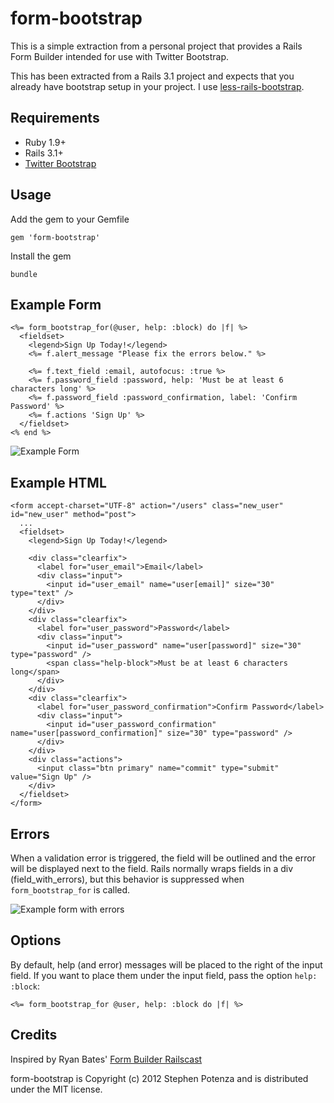 form-bootstrap
==============

This is a simple extraction from a personal project that provides
a Rails Form Builder intended for use with Twitter Bootstrap.

This has been extracted from a Rails 3.1 project and expects that you
already have bootstrap setup in your project. I use
[less-rails-bootstrap](https://github.com/metaskills/less-rails-bootstrap).


Requirements
------------

* Ruby 1.9+
* Rails 3.1+
* [Twitter Bootstrap](http://twitter.github.com/bootstrap/)


Usage
-----

Add the gem to your Gemfile

    gem 'form-bootstrap'

Install the gem

    bundle


Example Form
------------

    <%= form_bootstrap_for(@user, help: :block) do |f| %>
      <fieldset>
        <legend>Sign Up Today!</legend>
        <%= f.alert_message "Please fix the errors below." %>

        <%= f.text_field :email, autofocus: :true %>
        <%= f.password_field :password, help: 'Must be at least 6 characters long' %>
        <%= f.password_field :password_confirmation, label: 'Confirm Password' %>
        <%= f.actions 'Sign Up' %>
      </fieldset>
    <% end %>

![Example Form](https://github.com/potenza/form-bootstrap/raw/master/assets/example_form.png)


Example HTML
------------

    <form accept-charset="UTF-8" action="/users" class="new_user" id="new_user" method="post">
      ...
      <fieldset>
        <legend>Sign Up Today!</legend>

        <div class="clearfix">
          <label for="user_email">Email</label>
          <div class="input">
            <input id="user_email" name="user[email]" size="30" type="text" />
          </div>
        </div>
        <div class="clearfix">
          <label for="user_password">Password</label>
          <div class="input">
            <input id="user_password" name="user[password]" size="30" type="password" />
            <span class="help-block">Must be at least 6 characters long</span>
          </div>
        </div>
        <div class="clearfix">
          <label for="user_password_confirmation">Confirm Password</label>
          <div class="input">
            <input id="user_password_confirmation" name="user[password_confirmation]" size="30" type="password" />
          </div>
        </div>
        <div class="actions">
          <input class="btn primary" name="commit" type="submit" value="Sign Up" />
        </div>
      </fieldset>
    </form>


Errors
------

When a validation error is triggered, the field will be outlined and the
error will be displayed next to the field. Rails normally wraps fields
in a div (field_with_errors), but this behavior is suppressed when `form_bootstrap_for` is called.

![Example form with errors](https://github.com/potenza/form-bootstrap/raw/master/assets/example_form_error.png)


Options
-------

By default, help (and error) messages will be placed to the right of the
input field. If you want to place them under the input field, pass the option
`help: :block`:

    <%= form_bootstrap_for @user, help: :block do |f| %>


Credits
-------

Inspired by Ryan Bates' [Form Builder
Railscast](http://railscasts.com/episodes/311-form-builders)

form-bootstrap is Copyright (c) 2012 Stephen Potenza and is distributed under the MIT license.
